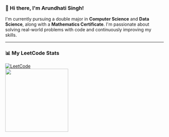 ### 👋 Hi there, I'm Arundhati Singh!

I'm currently pursuing a double major in **Computer Science** and **Data Science**, along with a **Mathematics Certificate**. I'm passionate about solving real-world problems with code and continuously improving my skills.

---



### 📊 My LeetCode Stats

[![LeetCode](https://img.shields.io/badge/LeetCode-lolly__171003-orange)](https://leetcode.com/lolly_171003)  
<img src="https://github.com/user-attachments/assets/0e38677e-eeb0-4bf1-960b-13ddfc609851" width="200"/>



